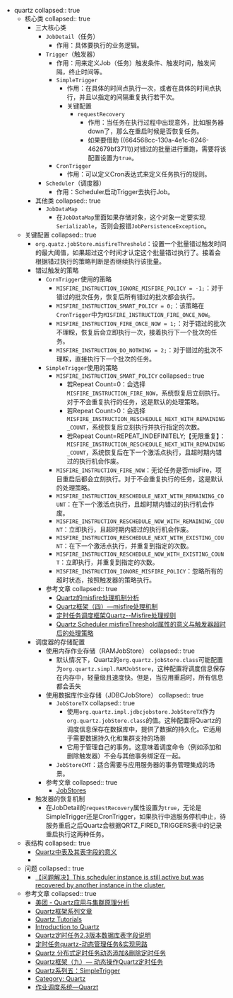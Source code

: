 - quartz
  collapsed:: true
	- 核心类
	  collapsed:: true
		- 三大核心类
			- `JobDetail`（任务）
				- 作用：具体要执行的业务逻辑。
			- `Trigger`（触发器）
				- 作用：用来定义Job（任务）触发条件、触发时间，触发间隔，终止时间等。
				- `SimpleTrigger`
					- 作用：在具体的时间点执行一次，或者在具体的时间点执行，并且以指定的间隔重复执行若干次。
					- 关键配置
						- `requestRecovery`
							- 作用：当任务在执行过程中出现意外，比如服务器down了，那么在重启时候是否恢复任务。
							- 如果要借助 ((664568cc-130a-4e1c-8246-462679bf3711))对错过的批量进行重跑，需要将该配置设置为`true`。
				- `CronTrigger`
					- 作用：可以定义Cron表达式来定义任务执行的规则。
			- `Scheduler`（调度器）
				- 作用：Scheduler启动Trigger去执行Job。
		- 其他类
		  collapsed:: true
			- `JobDataMap`
				- 在`JobDataMap`里面如果存储对象，这个对象一定要实现`Serializable`，否则会报错`JobPersistenceException`。
	- 关键配置
	  collapsed:: true
		- `org.quatz.jobStore.misfireThreshold`：设置一个批量错过触发时间的最大阈值，如果超过这个时间才认定这个批量错过执行了。接着会根据错过执行的策略判断是否继续执行该批量。
		- 错过触发的策略
			- `CornTrigger`使用的策略
				- `MISFIRE_INSTRUCTION_IGNORE_MISFIRE_POLICY = -1;`：对于错过的批次任务，恢复后所有错过的批次都会执行。
				- `MISFIRE_INSTRUCTION_SMART_POLICY = 0;`：该策略在`CronTrigger`中为`MISFIRE_INSTRUCTION_FIRE_ONCE_NOW`。
				- `MISFIRE_INSTRUCTION_FIRE_ONCE_NOW = 1;`：对于错过的批次不理睬，恢复后会立即执行一次，接着执行下一个批次的任务。
				- `MISFIRE_INSTRUCTION_DO_NOTHING = 2;`：对于错过的批次不理睬，直接执行下一个批次的任务。
			- `SimpleTrigger`使用的策略
				- `MISFIRE_INSTRUCTION_SMART_POLICY`
				  collapsed:: true
					- 若Repeat Count=0：会选择`MISFIRE_INSTRUCTION_FIRE_NOW`，系统恢复后立刻执行。对于不会重复执行的任务，这是默认的处理策略。
					- 若Repeat Count>0：会选择`MISFIRE_INSTRUCTION_RESCHEDULE_NEXT_WITH_REMAINING_COUNT`，系统恢复后立刻执行并执行指定的次数。
					- 若Repeat Count=REPEAT_INDEFINITELY;【无限重复】：`MISFIRE_INSTRUCTION_RESCHEDULE_NEXT_WITH_REMAINING_COUNT`，系统恢复后在下一个激活点执行，且超时期内错过的执行机会作废。
				- `MISFIRE_INSTRUCTION_FIRE_NOW`：无论任务是否misFire，项目重启后都会立刻执行。对于不会重复执行的任务，这是默认的处理策略。
				- `MISFIRE_INSTRUCTION_RESCHEDULE_NEXT_WITH_REMAINING_COUNT`：在下一个激活点执行，且超时期内错过的执行机会作废。
				- `MISFIRE_INSTRUCTION_RESCHEDULE_NOW_WITH_REMAINING_COUNT`：立即执行，且超时期内错过的执行机会作废。
				- `MISFIRE_INSTRUCTION_RESCHEDULE_NEXT_WITH_EXISTING_COUNT`：在下一个激活点执行，并重复到指定的次数。
				- `MISFIRE_INSTRUCTION_RESCHEDULE_NOW_WITH_EXISTING_COUNT`：立即执行，并重复到指定的次数。
				- `MISFIRE_INSTRUCTION_IGNORE_MISFIRE_POLICY`：忽略所有的超时状态，按照触发器的策略执行。
			- 参考文章
			  collapsed:: true
				- [Quartz的misfire处理机制分析](https://www.cnblogs.com/pzy4447/p/5201674.html)
				- [Quartz框架（四）—misfire处理机制](https://www.jianshu.com/p/572322b36383)
				- [定时任务调度框架Quartz--Misfire处理规则](https://blog.csdn.net/yanluandai1985/article/details/107234115)
				- [Quartz Scheduler misfireThreshold属性的意义与触发器超时后的处理策略](https://www.cnblogs.com/daxin/p/3919927.html)
		- 调度器的存储配置
			- 使用内存作业存储（RAMJobStore）
			  collapsed:: true
				- 默认情况下，Quartz的`org.quartz.jobStore.class`可能配置为`org.quartz.simpl.RAMJobStore`，这种配置将调度信息保存在内存中，轻量级且速度快。但是，当应用重启时，所有信息都会丢失
			- 使用数据库作业存储（JDBCJobStore）
			  collapsed:: true
				- `JobStoreTX`
				  collapsed:: true
					- 使用`org.quartz.impl.jdbcjobstore.JobStoreTX`作为`org.quartz.jobStore.class`的值。这种配置将Quartz的调度信息保存在数据库中，提供了数据的持久化。它适用于需要数据持久化和集群支持的场景
					- 它用于管理自己的事务。这意味着调度命令（例如添加和删除触发器）不会与其他事务绑定在一起。
				- `JobStoreCMT`：适合需要与应用服务器的事务管理集成的场景。
			- 参考文章
			  collapsed:: true
				- [JobStores](https://xuzongbao.gitbooks.io/quartz/content/JobStores.html)
		- 触发器的恢复机制
			- 在JobDetail的`requestRecovery`属性设置为`true`，无论是SimpleTrigger还是CronTrigger，如果执行中途服务停机中止，待服务重启之后Quartz会根据QRTZ_FIRED_TRIGGERS表中的记录重启执行这两种任务。
	- 表结构
	  collapsed:: true
		- [Quartz中表及其表字段的意义](https://www.cnblogs.com/zyulike/p/13671130.html)
		-
	- 问题
	  collapsed:: true
		- [【问题解决】This scheduler instance is still active but was recovered by another instance in the cluster.](https://blog.csdn.net/yjn1995/article/details/102560048)
	- 参考文章
	  collapsed:: true
		- [美团 - Quartz应用与集群原理分析](https://tech.meituan.com/2014/08/31/mt-crm-quartz.html)
		- [Quartz框架系列文章](https://www.jianshu.com/p/2a5d3b6336ba)
		- [Quartz Tutorials](https://www.javacodegeeks.com/quartz-tutorials)
		- [Introduction to Quartz](https://www.baeldung.com/quartz)
		- [Quartz定时任务2.3版本数据库表字段说明](https://juejin.cn/post/7012961939319947300)
		- [定时任务quartz-动态管理任务&实现思路](https://java.isture.com/arch/manage-system/manage-system-job.html)
		- [Quartz 分布式定时任务动态添加&删除定时任务](https://blog.csdn.net/K_Men/article/details/122488852)
		- [Quartz框架（九）— 动态操作Quartz定时任务](https://www.jianshu.com/p/c16a526b7aa6)
		- [Quartz系列五：SimpleTrigger](https://nkcoder.github.io/posts/quartz/quartz-tutorial-5-simple-trigger/)
		- [Category: Quartz](https://nkcoder.github.io/categories/quartz/)
		- [作业调度系统—Quarzt](https://xuzongbao.gitbooks.io/quartz/content/)